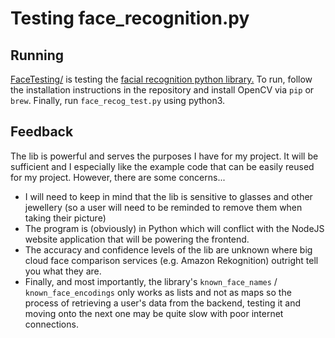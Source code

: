 # Testing face_recognition.py

## Running

[FaceTesting/](FaceTesting/) is testing the [facial recognition python library.](https://github.com/ageitgey/face_recognition)
To run, follow the installation instructions in the repository and install OpenCV via `pip` or `brew`. Finally, run `face_recog_test.py` using python3.

## Feedback

The lib is powerful and serves the purposes I have for my project. It will be sufficient and I especially like the example code that can be easily reused for my project. However, there are some concerns...

- I will need to keep in mind that the lib is sensitive to glasses and other jewellery (so a user will need to be reminded to remove them when taking their picture)
- The program is (obviously) in Python which will conflict with the NodeJS website application that will be powering the frontend.
- The accuracy and confidence levels of the lib are unknown where big cloud face comparison services (e.g. Amazon Rekognition) outright tell you what they are.
- Finally, and most importantly, the library's `known_face_names` / `known_face_encodings` only works as lists and not as maps so the process of retrieving a user's data from the backend, testing it and moving onto the next one may be quite slow with poor internet connections.

